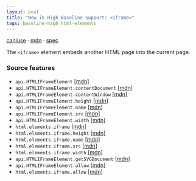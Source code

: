 ```yaml
---
layout: post
title: "New in High Baseline Support: <iframe>"
tags: baseline-high html-elements
---
```


[caniuse](https://caniuse.com/?search=iframe) · [mdn](https://developer.mozilla.org/en-US/search?q=<iframe>) · [spec](https://html.spec.whatwg.org/multipage/iframe-embed-object.html#the-iframe-element)

The `<iframe>` element embeds another HTML page into the current page.

### Source features

- ``api.HTMLIFrameElement`` [[mdn]](https://developer.mozilla.org/en-US/search?q=api.HTMLIFrameElement)
- ``api.HTMLIFrameElement.contentDocument`` [[mdn]](https://developer.mozilla.org/en-US/search?q=api.HTMLIFrameElement.contentDocument)
- ``api.HTMLIFrameElement.contentWindow`` [[mdn]](https://developer.mozilla.org/en-US/search?q=api.HTMLIFrameElement.contentWindow)
- ``api.HTMLIFrameElement.height`` [[mdn]](https://developer.mozilla.org/en-US/search?q=api.HTMLIFrameElement.height)
- ``api.HTMLIFrameElement.name`` [[mdn]](https://developer.mozilla.org/en-US/search?q=api.HTMLIFrameElement.name)
- ``api.HTMLIFrameElement.src`` [[mdn]](https://developer.mozilla.org/en-US/search?q=api.HTMLIFrameElement.src)
- ``api.HTMLIFrameElement.width`` [[mdn]](https://developer.mozilla.org/en-US/search?q=api.HTMLIFrameElement.width)
- ``html.elements.iframe`` [[mdn]](https://developer.mozilla.org/en-US/search?q=html.elements.iframe)
- ``html.elements.iframe.height`` [[mdn]](https://developer.mozilla.org/en-US/search?q=html.elements.iframe.height)
- ``html.elements.iframe.name`` [[mdn]](https://developer.mozilla.org/en-US/search?q=html.elements.iframe.name)
- ``html.elements.iframe.src`` [[mdn]](https://developer.mozilla.org/en-US/search?q=html.elements.iframe.src)
- ``html.elements.iframe.width`` [[mdn]](https://developer.mozilla.org/en-US/search?q=html.elements.iframe.width)
- ``api.HTMLIFrameElement.getSVGDocument`` [[mdn]](https://developer.mozilla.org/en-US/search?q=api.HTMLIFrameElement.getSVGDocument)
- ``api.HTMLIFrameElement.allow`` [[mdn]](https://developer.mozilla.org/en-US/search?q=api.HTMLIFrameElement.allow)
- ``html.elements.iframe.allow`` [[mdn]](https://developer.mozilla.org/en-US/search?q=html.elements.iframe.allow)
